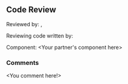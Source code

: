## Code Review

Reviewed by: <Tianze Bai>, <u7136753>

Reviewing code written by: <Qihang Xu> <u6442026>

Component: <Your partner's component here>

### Comments

<You comment here!>


